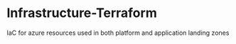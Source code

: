 # Infrastructure-Terraform
IaC for azure resources used in both platform and application landing zones
